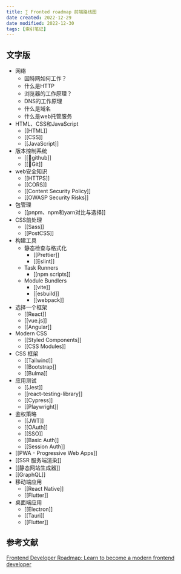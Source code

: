 ```yaml
---
title: ∑ Fronted roadmap 前端路线图
date created: 2022-12-29
date modified: 2022-12-30
tags: [索引笔记]
---
```


## 文字版

- 网络
	- 因特网如何工作？
	- 什么是HTTP
	- 浏览器的工作原理？
	- DNS的工作原理
	- 什么是域名
	- 什么是web托管服务
- HTML、CSS和JavaScript
	- [[HTML]]
	- [[CSS]]
	- [[JavaScript]]
- 版本控制系统
	- [[🔗github]]
	- [[🤖Git]]
- web安全知识
	- [[HTTPS]]
	- [[CORS]]
	- [[Content Security Policy]]
	- [[OWASP Security Risks]]
- 包管理
	- [[pnpm、npm和yarn对比与选择]]
- CSS前处理
	- [[Sass]]
	- [[PostCSS]]
- 构建工具
	- 静态检查与格式化
		- [[Prettier]]
		- [[Eslint]]
	- Task Runners
		- [[npm scripts]]
	- Module Bundlers
		- [[vite]]
		- [[esbuild]]
		- [[webpack]]
- 选择一个框架
	- [[React]]
	- [[vue.js]]
	- [[Angular]]
- Modern CSS
	- [[Styled Components]]
	- [[CSS Modules]]
- CSS 框架
	- [[Tailwind]]
	- [[Bootstrap]]
	- [[Bulma]]
- 应用测试
	- [[Jest]]
	- [[react-testing-library]]
	- [[Cypress]]
	- [[Playwright]]
- 鉴权策略
	- [[JWT]]
	- [[OAuth]]
	- [[SSO]]
	- [[Basic Auth]]
	- [[Session Auth]]
- [[PWA - Progressive Web Apps]]
- [[SSR 服务端渲染]]
- [[静态网站生成器]]
- [[GraphQL]]
- 移动端应用
	- [[React Native]]
	- [[Flutter]]
- 桌面端应用
	- [[Electron]]
	- [[Tauri]]
	- [[Flutter]]

## 参考文献

[Frontend Developer Roadmap: Learn to become a modern frontend developer](https://roadmap.sh/frontend)
